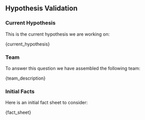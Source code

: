 ## Hypothesis Validation

### Current Hypothesis

This is the current hypothesis we are working on:

{current_hypothesis}

### Team

To answer this question we have assembled the following team:

{team_description}


### Initial Facts

Here is an initial fact sheet to consider:

{fact_sheet}
